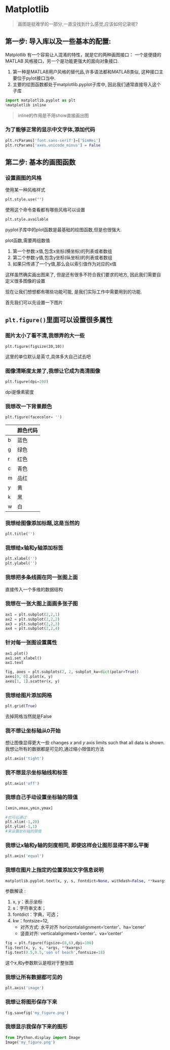 # Matplotlib

> 画图是挺难学的一部分,一直没找到什么感觉,应该如何记录呢?

## 第一步: 导入库以及一些基本的配置:

Matplotlib 有一个容易让人混淆的特性，就是它的两种画图接口： 一个是便捷的MATLAB 风格接口，另一个是功能更强大的面向对象接口.

1. 第一种是MATLAB用户风格的替代品,许多语法都和MATLAB类似, 这种接口主要位于pylot接口当中.
2. 主要的绘图函数都处于matplotlib.pyplot子库中, 因此我们通常直接导入这个子库

```python
import matplotlib.pyplot as plt
%matplotlib inline
```

>  inline的作用是不用show直接画出图

### 为了能够正常的显示中文字体,添加代码

```python
plt.rcParams['font.sans-serif']=['SimHei']
plt.rcParams['axes.unicode_minus'] = False
```

## 第二步: 基本的画图函数

### 设置画图的风格

使用某一种风格样式

```python
plt.style.use("")
```

使用这个命令查看都有哪些风格可以设置

```python
plt.style.available
```

pyplot子库中的plot函数是最基础的绘图函数,但是也很强大.

plot函数,需要两组数值

1. 第一个参数:x值,包含x坐标(横坐标)的列表或者数组
2. 第二个参数:y值,包含y坐标(纵坐标)的列表或者数组
3. 如果只传递了一个y值,那么会以索引值作为对应的x值

这样虽然确实画出图来了, 但是还有很多不符合我们要求的地方, 因此我们需要自定义很多图像的设置

现在让我们想想都有哪些功能可能, 是我们实际工作中需要用到的功能.

首先我们可以先设置一下图片

## `plt.figure()`里面可以设置很多属性

### 图片太小了看不清,我想弄的大一些

`plt.figure(figsize(20,10))`

这里的单位默认是英寸,具体多大自己试去吧

### 图像清晰度太差了,我想让它成为高清图像

```python
plt.figure(dpi=200)
```

dpi是像素密度

### 我想改一下背景颜色

```python
plt.figure(facecolor= '')
```
| | 颜色代码|
|--|--|
|b |蓝色|
|g| 绿色|
|r |红色|
|c| 青色|
|m| 品红|
|y |黄|
|k| 黑|
|w| 白|

### 我想给图像添加标题,这是当然的

```python
plt.title('')
```



### 我想给x轴和y轴添加标签

```python
plt.xlabel('')
plt.ylabel('')
```

### 我想把多条线画在同一张图上面

直接传入一个多维的数据结构

### 我想在一张大图上面画多张子图

```python
ax1 = plt.subplot(2,2,1)
ax2 = plt.subplot(2,2,2)
ax3 = plt.subplot(2,2,3)
ax4 = plt.subplot(2,2,4)
```





### 针对每一张图设置属性

```python
ax1.plot()
ax1.set_xlabel()
ax1.text
```

```python
fig, axes = plt.subplots(2, 2, subplot_kw=dict(polar=True))
axes[0, 0].plot(x, y)
axes[1, 1].scatter(x, y)
```



### 我想给图片添加网格

```python
plt.grid(True)
```

去掉网格当然就是False

### 我不想让坐标轴从0开始

想让图像显得更大一些
changes *x* and *y* axis limits such that all data is shown. 
我想让所有的数据都是可见的,通过缩小限值的方法

```python
plt.axis('tight')
```



### 我不想显示坐标轴线和标签

```python
plt.axis('off')
```

### 我想自己手动设置坐标轴的限值

```python
[xmin,xmax,ymin,ymax]

#也可以通过
plt.xlim(-1,20)
plt.ylim(-1,1)
#来设置坐标轴的限值
```



### 我想让x轴和y轴的刻度相同, 即使这样会让图形显得不那么平衡



```python
plt.axis('equal')
```



### 我想在图片上指定的位置添加文字信息说明

```python
matplotlib.pyplot.text(x, y, s, fontdict=None, withdash=False, **kwargs)
```

参数解读 : 

1. x, y：表示坐标
2. s：字符串文本；
3. fontdict：字典，可选；
4. kw：fontsize=12,
   - 对齐方式: 水平对齐 horizontalalignment=‘center’、ha=’cener’
   - 竖直对齐: verticalalignment=’center’、va=’center’

```python
fig = plt.figure(figsize=(8,6),dpi=100)
fig.text(x, y, s, *args, **kwargs)
fig.text(0.5,0.5,'son of beach',fontsize=18)
```

这个x,和y参数默认是相对于整张图

### 我想让所有数据都可见的

```python
plt.axis('image')
```



### 我想让将图形保存下来

```python
fig.savefig('my_figure.png')
```

### 我想显示我保存下来的图形

```python
from IPython.display import Image
Image('my_figure.png')
```



